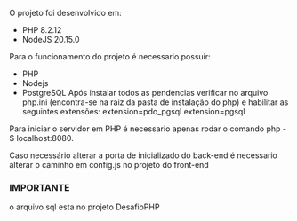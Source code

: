O projeto foi desenvolvido em:
 - PHP 8.2.12
 - NodeJS 20.15.0

Para o funcionamento do projeto é necessario possuir:
  - PHP
  - Nodejs
  - PostgreSQL
Após instalar todos as pendencias verificar no arquivo php.ini (encontra-se na raiz da pasta de instalação do php) e habilitar as seguintes extensões: extension=pdo_pgsql extension=pgsql

Para iniciar o servidor em PHP é necessario apenas rodar o comando php -S localhost:8080.

Caso necessário alterar a porta de inicializado do back-end é necessario alterar o caminho em config.js no projeto do front-end

### IMPORTANTE ###
o arquivo sql esta no projeto DesafioPHP
